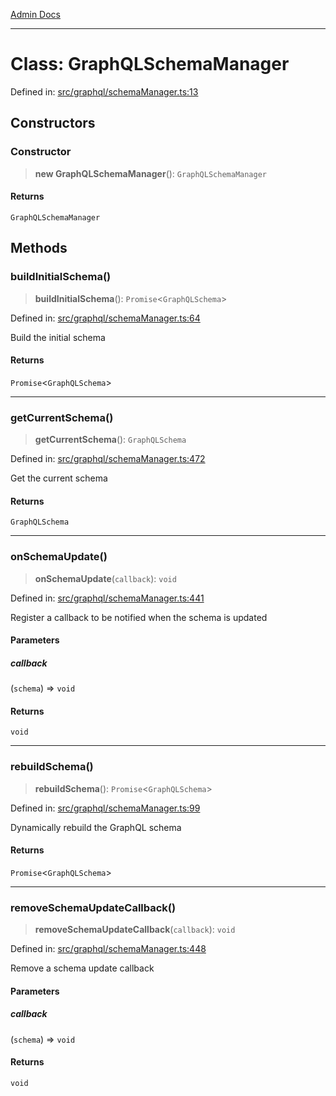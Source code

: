 [Admin Docs](/)

***

# Class: GraphQLSchemaManager

Defined in: [src/graphql/schemaManager.ts:13](https://github.com/gautam-divyanshu/talawa-api/blob/84910820371ade6fdca33545b3a0fc1e929731b2/src/graphql/schemaManager.ts#L13)

## Constructors

### Constructor

> **new GraphQLSchemaManager**(): `GraphQLSchemaManager`

#### Returns

`GraphQLSchemaManager`

## Methods

### buildInitialSchema()

> **buildInitialSchema**(): `Promise`\<`GraphQLSchema`\>

Defined in: [src/graphql/schemaManager.ts:64](https://github.com/gautam-divyanshu/talawa-api/blob/84910820371ade6fdca33545b3a0fc1e929731b2/src/graphql/schemaManager.ts#L64)

Build the initial schema

#### Returns

`Promise`\<`GraphQLSchema`\>

***

### getCurrentSchema()

> **getCurrentSchema**(): `GraphQLSchema`

Defined in: [src/graphql/schemaManager.ts:472](https://github.com/gautam-divyanshu/talawa-api/blob/84910820371ade6fdca33545b3a0fc1e929731b2/src/graphql/schemaManager.ts#L472)

Get the current schema

#### Returns

`GraphQLSchema`

***

### onSchemaUpdate()

> **onSchemaUpdate**(`callback`): `void`

Defined in: [src/graphql/schemaManager.ts:441](https://github.com/gautam-divyanshu/talawa-api/blob/84910820371ade6fdca33545b3a0fc1e929731b2/src/graphql/schemaManager.ts#L441)

Register a callback to be notified when the schema is updated

#### Parameters

##### callback

(`schema`) => `void`

#### Returns

`void`

***

### rebuildSchema()

> **rebuildSchema**(): `Promise`\<`GraphQLSchema`\>

Defined in: [src/graphql/schemaManager.ts:99](https://github.com/gautam-divyanshu/talawa-api/blob/84910820371ade6fdca33545b3a0fc1e929731b2/src/graphql/schemaManager.ts#L99)

Dynamically rebuild the GraphQL schema

#### Returns

`Promise`\<`GraphQLSchema`\>

***

### removeSchemaUpdateCallback()

> **removeSchemaUpdateCallback**(`callback`): `void`

Defined in: [src/graphql/schemaManager.ts:448](https://github.com/gautam-divyanshu/talawa-api/blob/84910820371ade6fdca33545b3a0fc1e929731b2/src/graphql/schemaManager.ts#L448)

Remove a schema update callback

#### Parameters

##### callback

(`schema`) => `void`

#### Returns

`void`
